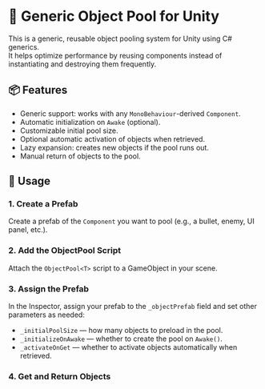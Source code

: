 # 🔁 Generic Object Pool for Unity

This is a generic, reusable object pooling system for Unity using C# generics.  
It helps optimize performance by reusing components instead of instantiating and destroying them frequently.

## 📦 Features

- Generic support: works with any `MonoBehaviour`-derived `Component`.
- Automatic initialization on `Awake` (optional).
- Customizable initial pool size.
- Optional automatic activation of objects when retrieved.
- Lazy expansion: creates new objects if the pool runs out.
- Manual return of objects to the pool.

## 🧠 Usage

### 1. Create a Prefab
Create a prefab of the `Component` you want to pool (e.g., a bullet, enemy, UI panel, etc.).

### 2. Add the ObjectPool Script
Attach the `ObjectPool<T>` script to a GameObject in your scene.

### 3. Assign the Prefab
In the Inspector, assign your prefab to the `_objectPrefab` field and set other parameters as needed:

- `_initialPoolSize` — how many objects to preload in the pool.
- `_initializeOnAwake` — whether to create the pool on `Awake()`.
- `_activateOnGet` — whether to activate objects automatically when retrieved.

### 4. Get and Return Objects
